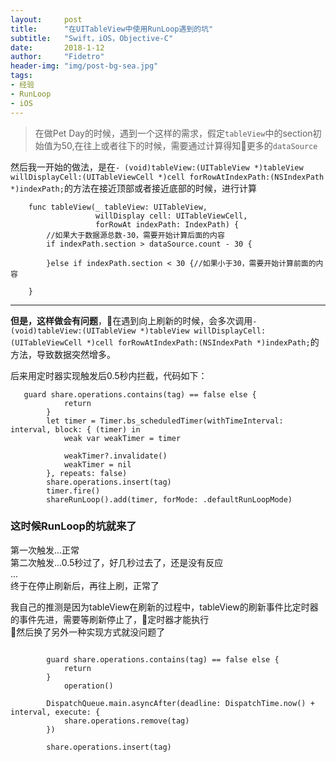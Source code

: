 ```yaml
---
layout:     post
title:      "在UITableView中使用RunLoop遇到的坑"
subtitle:   "Swift，iOS，Objective-C"
date:       2018-1-12
author:     "Fidetro"
header-img: "img/post-bg-sea.jpg"
tags:
- 经验
- RunLoop
- iOS
---
```

> 在做Pet Day的时候，遇到一个这样的需求，假定`tableView`中的section初始值为50,在往上或者往下的时候，需要通过计算得知更多的`dataSource` 

然后我一开始的做法，是在`- (void)tableView:(UITableView *)tableView willDisplayCell:(UITableViewCell *)cell forRowAtIndexPath:(NSIndexPath *)indexPath;`的方法在接近顶部或者接近底部的时候，进行计算
```
    func tableView(_ tableView: UITableView,
                   willDisplay cell: UITableViewCell,
                   forRowAt indexPath: IndexPath) {
        //如果大于数据源总数-30，需要开始计算后面的内容
        if indexPath.section > dataSource.count - 30 {
           
        }else if indexPath.section < 30 {//如果小于30，需要开始计算前面的内容
           
    }
```
--------------------------------------
**但是，这样做会有问题**，在遇到向上刷新的时候，会多次调用`- (void)tableView:(UITableView *)tableView willDisplayCell:(UITableViewCell *)cell forRowAtIndexPath:(NSIndexPath *)indexPath;`的方法，导致数据突然增多。  

后来用定时器实现触发后0.5秒内拦截，代码如下：
```
   guard share.operations.contains(tag) == false else {
            return
        }
        let timer = Timer.bs_scheduledTimer(withTimeInterval: interval, block: { (timer) in
            weak var weakTimer = timer

            weakTimer?.invalidate()
            weakTimer = nil
        }, repeats: false)
        share.operations.insert(tag)
        timer.fire()
        shareRunLoop().add(timer, forMode: .defaultRunLoopMode)

```

### **这时候RunLoop的坑就来了**
第一次触发...正常  
第二次触发...0.5秒过了，好几秒过去了，还是没有反应  
...  
终于在停止刷新后，再往上刷，正常了

我自己的推测是因为tableView在刷新的过程中，tableView的刷新事件比定时器的事件先进，需要等刷新停止了，定时器才能执行  
然后换了另外一种实现方式就没问题了
```
        
        guard share.operations.contains(tag) == false else {
            return
        }
            operation()
        
        DispatchQueue.main.asyncAfter(deadline: DispatchTime.now() + interval, execute: {
            share.operations.remove(tag)
        })
        
        share.operations.insert(tag)
```